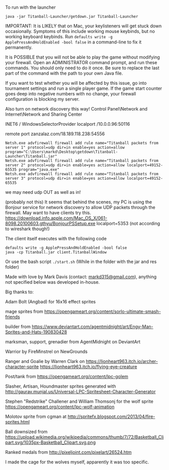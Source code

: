 To run with the launcher

```
java -jar Titanball-Launcher/getdown.jar Titanball-Launcher
```

IMPORTANT:
It is LIKELY that on Mac, your keylisteners will get stuck down occasionally. Symptoms of this include working mouse keybinds, but no working keyboard keybinds.
Run `defaults write -g ApplePressAndHoldEnabled -bool false` in a command-line to fix it permanently.


It is POSSIBLE that you will not be able to play the game without modifying your firewall.
Open an ADMINISTRATOR command prompt, and run these commands. You should only need to do it once.
Be sure to replace the last part of the command with the path to your own Java file.

If you want to test whether you will be affected by this issue, go into tournament settings and run a single player game.
If the game start counter goes deep into negative numbers with no change, your firewall configuration is blocking my server.

Also turn on network discovery this way!
Control Panel\Network and Internet\Network and Sharing Center

INET6 / WindowsSelectorProvider
localport
/10.0.0.96:50116

remote port
zanzalaz.com/18.189.118.238:54556

```
Netsh.exe advfirewall firewall add rule name="Titanball packets from server 1" protocol=udp dir=in enable=yes action=allow program="C:\Users\markd\Desktop\getdown\Titanball-Launcher\Titanball.jar"
Netsh.exe advfirewall firewall add rule name="Titanball packets from server 2" protocol=udp dir=in enable=yes action=allow localport=49152-65535 program="java.exe"
Netsh.exe advfirewall firewall add rule name="Titanball packets from server 3" protocol=udp dir=in enable=yes action=allow localport=49152-65535
```

we may need udp OUT as well as in!

(probably not this)
It seems that behind the scenes, my PC is using the Bonjour service for network discovery to allow UDP packets through the firewall.
May want to have clients try this.
https://download.info.apple.com/Mac_OS_X/061-8098.20100603.gthyu/BonjourPSSetup.exe
localport=5353 (not according to wireshark though!)

The client itself executes with the following code
```
defaults write -g ApplePressAndHoldEnabled -bool false
java -cp Titanball.jar client.TitanballWindow
```

Or use the bash script
`./start.sh` (While in the folder with the jar and res folder)

Made with love by Mark Davis (contact: markd315@gmail.com), anything not specified below was developed in-house.

Big thanks to:

Adam Bolt (Angbad) for 16x16 effect sprites

mage sprites from https://opengameart.org/content/sorlo-ultimate-smash-friends

builder from https://www.deviantart.com/agentmidnight/art/Engy-Man-Sprites-and-Hats-190830428

marksman, support, grenadier from AgentMidnight on DeviantArt

Warrior by FireMinstrel on NewGrounds

Ranger and Goalie by Warren Clark on https://lionheart963.itch.io/archer-character-sprite
https://lionheart963.itch.io/flying-eye-creature

Post/tank from https://opengameart.org/content/lpc-golem

Slasher, Artisan, Houndmaster sprites generated with http://gaurav.munjal.us/Universal-LPC-Spritesheet-Character-Generator

Stephen "Redstrike" Challener and William Thomsonj for the wolf sprite https://opengameart.org/content/lpc-wolf-animation

Molotov sprite from cgman at http://spritefx.blogspot.com/2013/04/fire-sprites.html

Ball downsized from https://upload.wikimedia.org/wikipedia/commons/thumb/7/72/Basketball_Clipart.svg/1035px-Basketball_Clipart.svg.png

Ranked medals from http://pixeljoint.com/pixelart/26524.htm

I made the cage for the wolves myself, apparently it was too specific.